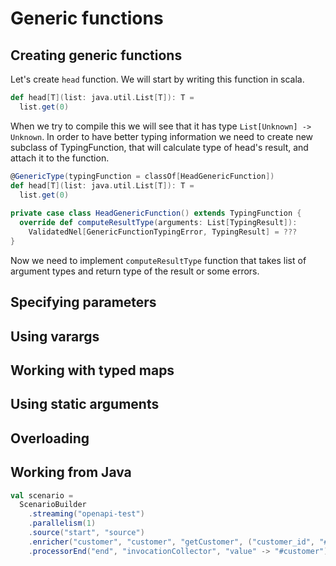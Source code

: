 # Generic functions
 


## Creating generic functions

Let's create `head` function. We will start by writing this function in scala.
```scala
def head[T](list: java.util.List[T]): T =
  list.get(0)
```
When we try to compile this we will see that it has type 
`List[Unknown] -> Unknown`. In order to have better typing information
we need to create new subclass of TypingFunction, that will calculate type of
head's result, and attach it to the function.
```scala
@GenericType(typingFunction = classOf[HeadGenericFunction])
def head[T](list: java.util.List[T]): T =
  list.get(0)
    
private case class HeadGenericFunction() extends TypingFunction {
  override def computeResultType(arguments: List[TypingResult]): 
    ValidatedNel[GenericFunctionTypingError, TypingResult] = ???
}
```
Now we need to implement `computeResultType` function that takes list of 
argument types and return type of the result or some errors.

## Specifying parameters

## Using varargs

## Working with typed maps

## Using static arguments

## Overloading

## Working from Java

```scala
val scenario = 
  ScenarioBuilder
    .streaming("openapi-test")
    .parallelism(1)
    .source("start", "source")
    .enricher("customer", "customer", "getCustomer", ("customer_id", "#input"))
    .processorEnd("end", "invocationCollector", "value" -> "#customer")
```
